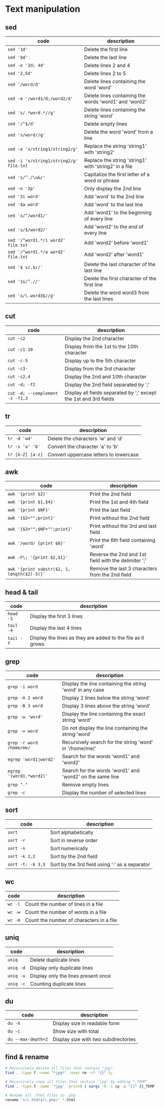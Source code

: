 # Text manipulation

## sed

| code                                    | description                                           |
| --------------------------------------- | ----------------------------------------------------- |
| `sed '1d'`                              | Delete the first line                                 |
| `sed '$d'`                              | Delete the last line                                  |
| `sed -e '2d; 4d'`                       | Delete lines 2 and 4                                  |
| `sed '2,5d'`                            | Delete lines 2 to 5                                   |
| `sed '/word/d'`                         | Delete lines containing the word 'word'               |
| `sed -e '/word1/d;/word2/d'`            | Delete lines containing the words 'word1' and 'word2' |
| `sed 's/.*word.*//g'`                   | Delete lines containing the string 'word'             |
| `sed '/^$/d'`                           | Delete empty lines                                    |
| `sed 's/word//g'`                       | Delete the word 'word' from a line                    |
| `sed -e 's/string1/string2/g'`          | Replace the string 'string1' with 'string2'           |
| `sed -i 's/string1/string2/g' file.txt` | Replace the string 'string1' with 'string2' in a file |
| `sed 's/^./\u&/'`                       | Capitalize the first letter of a word or phrase       |
| `sed -n '2p'`                           | Only display the 2nd line                             |
| `sed '2i word'`                         | Add 'word' to the 2nd line                            |
| `sed '$a word'`                         | Add 'word' to the last line                           |
| `sed 's/^/word1/'`                      | Add 'word1' to the beginning of every line            |
| `sed 's/$/word2/'`                      | Add 'word2' to the end of every line                  |
| `sed '/^word1.*/i word2' file.txt`      | Add 'word2' before 'word1'                            |
| `sed '/^word1.*/a word2' file.txt`      | Add 'word2' after 'word1'                             |
| `sed '$ s/.$//'`                        | Delete the last character of the last line            |
| `sed '1s/^.//'`                         | Delete the first character of the first line          |
| `sed 's/\.word3$//g' `                  | Delete the word word3 from the last lines             |

## cut

| code                            | description                                                       |
| ------------------------------- | ----------------------------------------------------------------- |
| `cut -c2`                       | Display the 2nd character                                         |
| `cut -c1-10`                    | Display from the 1st to the 10th character                        |
| `cut -c-5`                      | Display up to the 5th character                                   |
| `cut -c3-`                      | Display from the 3rd character                                    |
| `cut -c2,4`                     | Display the 2nd and 10th character                                |
| `cut -d; -f2`                   | Display the 2nd field separated by ';'                            |
| `cut -d; --complement -s -f1,3` | Display all fields separated by ';' except the 1st and 3rd fields |

## tr

| code             | description                            |
| ---------------- | -------------------------------------- |
| `tr -d 'wd'`     | Delete the characters 'w' and 'd'      |
| `tr -s 'a' 'b'`  | Convert the character 'a' to 'b'       |
| `tr [A-Z] [a-z]` | Convert uppercase letters to lowercase |

## awk

| code                                        | description                                          |
| ------------------------------------------- | ---------------------------------------------------- |
| `awk '{print $2}'`                          | Print the 2nd field                                  |
| `awk '{print $1,$4}'`                       | Print the 1st and 4th field                          |
| `awk '{print $NF}'`                         | Print the last field                                 |
| `awk '{$2="";print}'`                       | Print without the 2nd field                          |
| `awk '{$3="";$NF="";print}'`                | Print without the 3rd and last field                 |
| `awk '/word/ {print $6}'`                   | Print the 6th field containing 'word'                |
| `awk -F\; '{print $2,$1}'`                  | Reverse the 2nd and 1st field with the delimiter ';' |
| `awk '{print substr($2, 1, length($2)-3)}'` | Remove the last 3 characters from the 2nd field      |

## head & tail

| code      | description                                                 |
| --------- | ----------------------------------------------------------- |
| `head -3` | Display the first 3 lines                                   |
| `tail -4` | Display the last 4 lines                                    |
| `tail -f` | Display the lines as they are added to the file as it grows |

## grep

| code                     | description                                               |
| ------------------------ | --------------------------------------------------------- |
| `grep -i word`           | Display the line containing the string 'word' in any case |
| `grep -A 2 word`         | Display 2 lines below the string 'word'                   |
| `grep -B 3 word`         | Display 3 lines above the string 'word'                   |
| `grep -w 'word'`         | Display the line containing the exact string 'word'       |
| `grep -v word`           | Do not display the line containing the string 'word'      |
| `grep -r word /home/me/` | Recursively search for the string 'word' in '/home/me/'   |
| `egrep 'word1\|word2'`   | Search for the words 'word1' and 'word2'                  |
| `egrep '(word1.*word2)'` | Search for the words 'word1' and 'word2' on the same line |
| `grep "."`               | Remove empty lines                                        |
| `grep -c`                | Display the number of selected lines                      |

## sort

| code              | description                                    |
| ----------------- | ---------------------------------------------- |
| `sort`            | Sort alphabetically                            |
| `sort -r`         | Sort in reverse order                          |
| `sort -n`         | Sort numerically                               |
| `sort -k 2,2`     | Sort by the 2nd field                          |
| `sort -t: -k 3,3` | Sort by the 3rd field using ':' as a separator |

## wc

| code    | description                              |
| ------- | ---------------------------------------- |
| `wc -l` | Count the number of lines in a file      |
| `wc -w` | Count the number of words in a file      |
| `wc -m` | Count the number of characters in a file |

## uniq

| code      | description                         |
| --------- | ----------------------------------- |
| `uniq`    | Delete duplicate lines              |
| `uniq -d` | Display only duplicate lines        |
| `uniq -u` | Display only the lines present once |
| `uniq -c` | Counting duplicate lines            |

## du

| code               | description                          |
| ------------------ | ------------------------------------ |
| `du -h`            | Display size in readable form        |
| `du -c`            | Show size with total                 |
| `du --max-depth=2` | Display size with two subdirectories |

## find & rename

```bash
# Recursively delete all files that contain "jpg".
find . -type f -name "*jpg*" -exec rm -rf "{}" \;

# Recursively copy all files that contain "jpg" by adding "_TEMP".
find . -type f -name '*jpg' -print0 | xargs -0 -i cp -p "{}" {}_TEMP

# Rename all .html files to .php
rename 's/\.html$/\.php/' *.html
```
